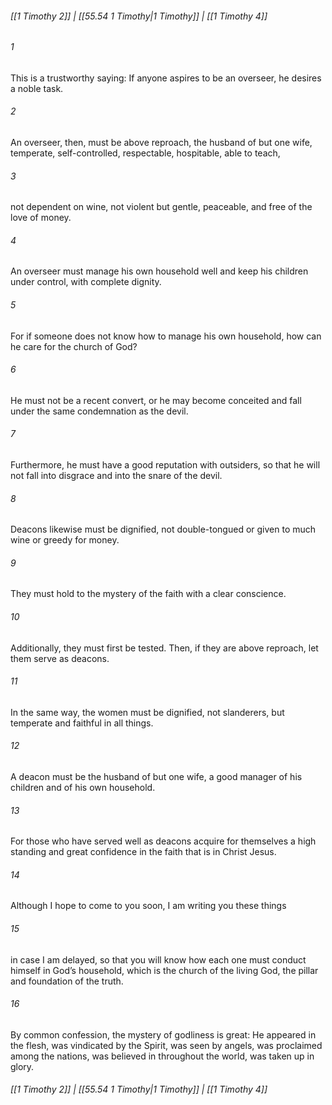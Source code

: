 
###### [[1 Timothy 2]] | [[55.54 1 Timothy|1 Timothy]] | [[1 Timothy 4]]

###### 1
This is a trustworthy saying: If anyone aspires to be an overseer, he desires a noble task.
###### 2
An overseer, then, must be above reproach, the husband of but one wife, temperate, self-controlled, respectable, hospitable, able to teach,
###### 3
not dependent on wine, not violent but gentle, peaceable, and free of the love of money.
###### 4
An overseer must manage his own household well and keep his children under control, with complete dignity.
###### 5
For if someone does not know how to manage his own household, how can he care for the church of God?
###### 6
He must not be a recent convert, or he may become conceited and fall under the same condemnation as the devil.
###### 7
Furthermore, he must have a good reputation with outsiders, so that he will not fall into disgrace and into the snare of the devil.
###### 8
Deacons likewise must be dignified, not double-tongued or given to much wine or greedy for money.
###### 9
They must hold to the mystery of the faith with a clear conscience.
###### 10
Additionally, they must first be tested. Then, if they are above reproach, let them serve as deacons.
###### 11
In the same way, the women must be dignified, not slanderers, but temperate and faithful in all things.
###### 12
A deacon must be the husband of but one wife, a good manager of his children and of his own household.
###### 13
For those who have served well as deacons acquire for themselves a high standing and great confidence in the faith that is in Christ Jesus.
###### 14
Although I hope to come to you soon, I am writing you these things
###### 15
in case I am delayed, so that you will know how each one must conduct himself in God’s household, which is the church of the living God, the pillar and foundation of the truth.
###### 16
By common confession, the mystery of godliness is great: He appeared in the flesh, was vindicated by the Spirit, was seen by angels, was proclaimed among the nations, was believed in throughout the world, was taken up in glory.

###### [[1 Timothy 2]] | [[55.54 1 Timothy|1 Timothy]] | [[1 Timothy 4]]
